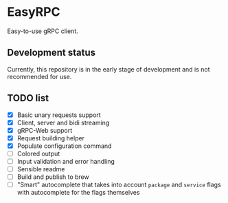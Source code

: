 # EasyRPC

Easy-to-use gRPC client.

## Development status

Currently, this repository is in the early stage of development and is not recommended for use.

## TODO list

- [x] Basic unary requests support
- [x] Client, server and bidi streaming
- [x] gRPC-Web support
- [x] Request building helper
- [x] Populate configuration command
- [ ] Colored output
- [ ] Input validation and error handling
- [ ] Sensible readme
- [ ] Build and publish to brew
- [ ] "Smart" autocomplete that takes into account `package` and `service` flags with autocomplete for the flags
      themselves
